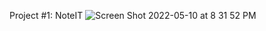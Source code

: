 Project #1: NoteIT ![Screen Shot 2022-05-10 at 8 31 52 PM](https://user-images.githubusercontent.com/91508647/167745868-91d56cf9-f6f9-423b-b7dd-b921ad8e086e.png)
